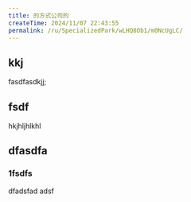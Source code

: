 ```yaml
---
title: 的方式公司的
createTime: 2024/11/07 22:43:55
permalink: /ru/SpecializedPark/wLHQ8Ob1/m0NcUgLC/
---
```


## kkj 
fasdfasdkjj;


## fsdf 


hkjhljhlkhl


## dfasdfa 

### 1fsdfs

dfadsfad adsf